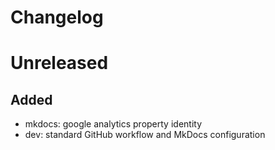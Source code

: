 # Changelog

# Unreleased

## Added
- mkdocs: google analytics property identity
- dev: standard GitHub workflow and MkDocs configuration
